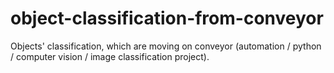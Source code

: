 # object-classification-from-conveyor
Objects' classification, which are moving on conveyor (automation / python / computer vision / image classification project).
